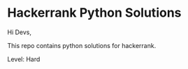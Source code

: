 # Hackerrank Python Solutions 
Hi Devs,

This repo contains python solutions for hackerrank.

Level: Hard
